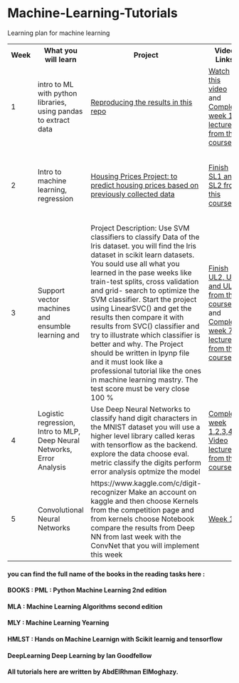 # Machine-Learning-Tutorials

Learning plan for machine learning

 <table style="width:100%">
  <tr>
    <th>Week</th>
    <th>What you will learn</th>
    <th>Project</th>
    <th>Video Links</th>
    <th>Reading List</th>
  </tr>
  <tr>
    <td>1</td>
    <td>intro to ML with python libraries, using pandas to extract data</td>
    <td><a href="https://github.com/jvns/pandas-cookbook/tree/v0.2/cookbook">Reproducing the results in this repo</a> </td>
    <td><a href="https://www.youtube.com/watch?v=AY4ajbu_G3k">Watch this video</a> and <a href="https://www.coursera.org/learn/machine-learning">Complete week 1 lectures from this course</a></td>
    <td> MLA: chapter 1 and <a href="http://www.deeplearningbook.org/contents/intro.html">Deep Learning book</a> </td
  </tr>
      
  <tr>
    <td>2</td>
    <td>Intro to machine learning, regression</td>
    <td><a href="https://github.com/udacity/machine-learning/tree/master/projects/boston_housing"> Housing Prices Project: to predict housing prices based on previously collected data</a> </td>
    <td><a href="https://eg.udacity.com/course/machine-learning--ud262">Finish SL1 and SL2 from this course</a> </td>
    <td> PML:Chapter 10. ,MLA: section 1.4.1 and MLY Chapter: 28, 29. 30, 31, 32 </td
  </tr>
      
  <tr>
    <td>3</td>
    <td>Support vector machines and ensumble learning and </td>
    <td> Project Description: Use SVM classifiers to classify Data of the Iris dataset. you will find the 
    Iris dataset in scikit learn datasets. You sould use all what you
    learned in the pase weeks like train-test splits, cross validation and grid-
    search to optimize the SVM classifier. Start the project using LinearSVC()
    and get the results then compare it with results from SVC() classifier and 
    try to illustrate which classifier is better and why.
    The Project should be written in Ipynp file and it must look like
    a professional tutorial like the ones in machine learning mastry.
    The test score must be very close 100 % </td>
    <td><a href="https://eg.udacity.com/course/machine-learning--ud262">Finish UL2, UL3 and UL4 from this course</a> and <a href="https://www.coursera.org/learn/machine-learning">Complete week 7 lectures from this course</a>  </td>
  <td> HML Chapter 5 and MLA section 6.2  </td>
  </tr>

  <tr>
    <td>4</td>
    <td>Logistic regression, Intro to MLP, Deep Neural Networks, Error Analysis</td>
    <td> Use Deep Neural Networks to classify hand digit characters in the MNIST dataset
    you will use a higher level library called keras with tensorflow as the backend.
    explore the data
    choose eval. metric
    classify the digits
    perform error analysis
    optmize the model </td>
    <td> <a href=https://www.coursera.org/learn/neural-networks-deep-learning"> Complete week 1,2,3,4 Video lectures from this course</a></td>
    <td> MLA: chapter 1 and <a href="http://www.deeplearningbook.org/contents/intro.html">Deep Learning book</a> </td
  </tr>
      
      
  <tr>
    <td>5</td>
    <td>Convolutional Neural Networks</td>
    <td> https://www.kaggle.com/c/digit-recognizer
    Make an account on kaggle and then choose Kernels from the competition page and from kernels
    choose Notebook
    compare the results from Deep NN from last week with the ConvNet that you will implement this week</td>
    <td><a href="https://www.coursera.org/learn/convolutional-neural-networks"> Week 1</a>     </td>
    <td> HML Chapter 13 </td
  </tr>
      
      
</table> 

#### you can find the full name of the books in the reading tasks here :
#### BOOKS :	PML :	Python Machine Learning 2nd edition			
#### MLA :	Machine Learning Algorithms second edition			
#### MLY :	Machine Learning Yearning			
#### HMLST :	Hands on Machine Learnign with Scikit learnig and tensorflow			
#### DeepLearning	Deep Learning by Ian Goodfellow			

#### All tutorials here are written by AbdElRhman ElMoghazy.
